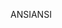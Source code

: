 <span data-ttu-id="f50f7-101">ANSI</span><span class="sxs-lookup"><span data-stu-id="f50f7-101">ANSI</span></span>